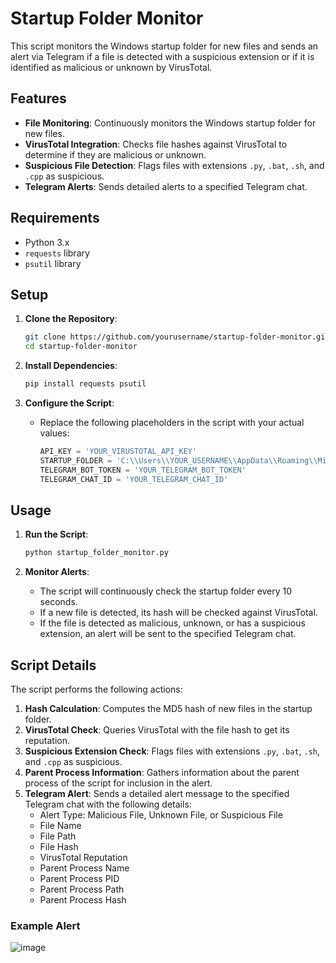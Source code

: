 # Startup Folder Monitor

This script monitors the Windows startup folder for new files and sends an alert via Telegram if a file is detected with a suspicious extension or if it is identified as malicious or unknown by VirusTotal. 

## Features

- **File Monitoring**: Continuously monitors the Windows startup folder for new files.
- **VirusTotal Integration**: Checks file hashes against VirusTotal to determine if they are malicious or unknown.
- **Suspicious File Detection**: Flags files with extensions `.py`, `.bat`, `.sh`, and `.cpp` as suspicious.
- **Telegram Alerts**: Sends detailed alerts to a specified Telegram chat.

## Requirements

- Python 3.x
- `requests` library
- `psutil` library

## Setup

1. **Clone the Repository**:
    ```sh
    git clone https://github.com/yourusername/startup-folder-monitor.git
    cd startup-folder-monitor
    ```

2. **Install Dependencies**:
    ```sh
    pip install requests psutil
    ```

3. **Configure the Script**:
    - Replace the following placeholders in the script with your actual values:
        ```python
        API_KEY = 'YOUR_VIRUSTOTAL_API_KEY'
        STARTUP_FOLDER = 'C:\\Users\\YOUR_USERNAME\\AppData\\Roaming\\Microsoft\\Windows\\Start Menu\\Programs\\Startup'
        TELEGRAM_BOT_TOKEN = 'YOUR_TELEGRAM_BOT_TOKEN'
        TELEGRAM_CHAT_ID = 'YOUR_TELEGRAM_CHAT_ID'
        ```

## Usage

1. **Run the Script**:
    ```sh
    python startup_folder_monitor.py
    ```

2. **Monitor Alerts**:
    - The script will continuously check the startup folder every 10 seconds.
    - If a new file is detected, its hash will be checked against VirusTotal.
    - If the file is detected as malicious, unknown, or has a suspicious extension, an alert will be sent to the specified Telegram chat.

## Script Details

The script performs the following actions:

1. **Hash Calculation**: Computes the MD5 hash of new files in the startup folder.
2. **VirusTotal Check**: Queries VirusTotal with the file hash to get its reputation.
3. **Suspicious Extension Check**: Flags files with extensions `.py`, `.bat`, `.sh`, and `.cpp` as suspicious.
4. **Parent Process Information**: Gathers information about the parent process of the script for inclusion in the alert.
5. **Telegram Alert**: Sends a detailed alert message to the specified Telegram chat with the following details:
    - Alert Type: Malicious File, Unknown File, or Suspicious File
    - File Name
    - File Path
    - File Hash
    - VirusTotal Reputation
    - Parent Process Name
    - Parent Process PID
    - Parent Process Path
    - Parent Process Hash

### Example Alert

![image](https://github.com/mohabye/Startup_Guard/assets/76062472/d5defa88-9602-436c-b672-b6101fee511f)
